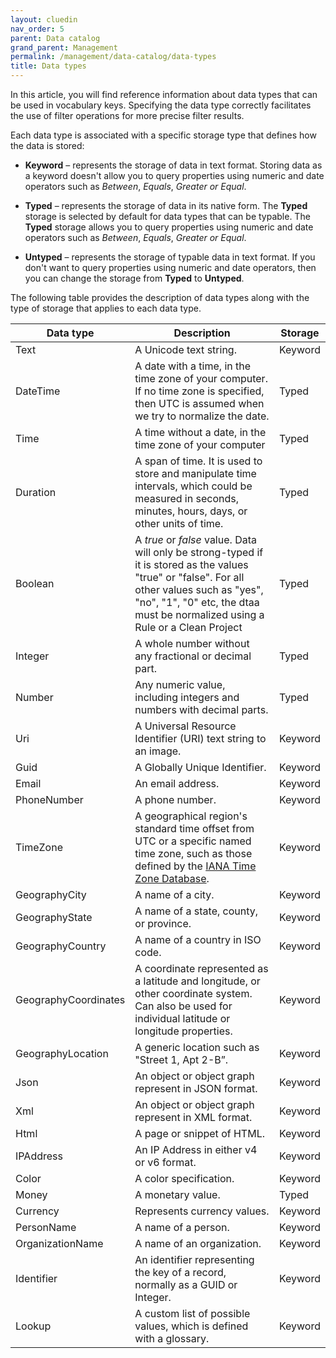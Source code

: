 ```yaml
---
layout: cluedin
nav_order: 5
parent: Data catalog
grand_parent: Management
permalink: /management/data-catalog/data-types
title: Data types
---
```


In this article, you will find reference information about data types that can be used in vocabulary keys. Specifying the data type correctly facilitates the use of filter operations for more precise filter results.

Each data type is associated with a specific storage type that defines how the data is stored:

- **Keyword** – represents the storage of data in text format. Storing data as a keyword doesn't allow you to query properties using numeric and date operators such as _Between_, _Equals_, _Greater or Equal_.

- **Typed** – represents the storage of data in its native form. The **Typed** storage is selected by default for data types that can be typable. The **Typed** storage allows you to query properties using numeric and date operators such as _Between_, _Equals_, _Greater or Equal_.

- **Untyped** – represents the storage of typable data in text format. If you don't want to query properties using numeric and date operators, then you can change the storage from **Typed** to **Untyped**.

The following table provides the description of data types along with the type of storage that applies to each data type.

| Data type | Description | Storage |
|--|--|--|
| Text | A Unicode text string. | Keyword |
| DateTime | A date with a time, in the time zone of your computer. If no time zone is specified, then UTC is assumed when we try to normalize the date. | Typed |
| Time | A time without a date, in the time zone of your computer | Typed |
| Duration | A span of time. It is used to store and manipulate time intervals, which could be measured in seconds, minutes, hours, days, or other units of time. | Typed |
| Boolean | A _true_ or _false_ value. Data will only be strong-typed if it is stored as the values "true" or "false". For all other values such as "yes", "no", "1", "0" etc, the dtaa must be normalized using a Rule or a Clean Project | Typed |
| Integer | A whole number without any fractional or decimal part. | Typed |
| Number | Any numeric value, including integers and numbers with decimal parts. | Typed |
| Uri | A Universal Resource Identifier (URI) text string to an image. | Keyword |
| Guid | A Globally Unique Identifier. | Keyword |
| Email | An email address. | Keyword |
| PhoneNumber | A phone number. | Keyword |
| TimeZone | A geographical region's standard time offset from UTC or a specific named time zone, such as those defined by the [IANA Time Zone Database](https://en.wikipedia.org/wiki/List_of_tz_database_time_zones). | Keyword |
| GeographyCity | A name of a city. | Keyword |
| GeographyState | A name of a state, county, or province. | Keyword |
| GeographyCountry | A name of a country in ISO code. | Keyword |
| GeographyCoordinates | A coordinate represented as a latitude and longitude, or other coordinate system. Can also be used for individual latitude or longitude properties. | Keyword |
| GeographyLocation | A generic location such as "Street 1, Apt 2-B”.  | Keyword |
| Json | An object or object graph represent in JSON format. | Keyword |
| Xml | An object or object graph represent in XML format. | Keyword |
| Html | A page or snippet of HTML. | Keyword |
| IPAddress | An IP Address in either v4 or v6 format. | Keyword |
| Color | A color specification. | Keyword |
| Money | A monetary value. | Typed |
| Currency | Represents currency values. | Keyword |
| PersonName | A name of a person. | Keyword |
| OrganizationName | A name of an organization. | Keyword |
| Identifier | An identifier representing the key of a record, normally as a GUID or Integer. | Keyword |
| Lookup | A custom list of possible values, which is defined with a glossary. | Keyword |
